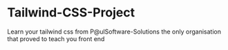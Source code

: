 # Tailwind-CSS-Project
Learn your tailwind css from P@ulSoftware-Solutions
the only organisation that proved to teach you front end
